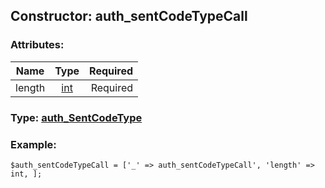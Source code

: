 ## Constructor: auth\_sentCodeTypeCall  

### Attributes:

| Name     |    Type       | Required |
|----------|:-------------:|---------:|
|length|[int](../types/int.md) | Required|


### Type: [auth\_SentCodeType](../types/auth\_SentCodeType.md)

### Example:


```
$auth_sentCodeTypeCall = ['_' => auth_sentCodeTypeCall', 'length' => int, ];
```